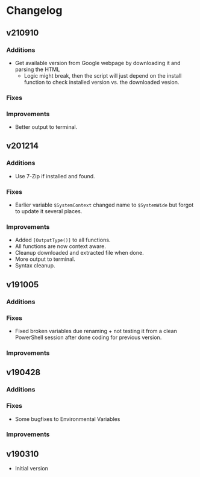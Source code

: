 # Changelog

## v210910

### Additions

* Get available version from Google webpage by downloading it and parsing the HTML
  * Logic might break, then the script will just depend on the install function to check installed version vs. the downloaded vesion.

### Fixes

### Improvements

* Better output to terminal.

## v201214

### Additions

* Use 7-Zip if installed and found.

### Fixes

* Earlier variable ```$SystemContext``` changed name to ```$SystemWide``` but forgot to update it several places.

### Improvements

* Added ```[OutputType()]``` to all functions.
* All functions are now context aware.
* Cleanup downloaded and extracted file when done.
* More output to terminal.
* Syntax cleanup.

## v191005

### Additions

### Fixes

* Fixed broken variables due renaming + not testing it from a clean PowerShell session after done coding for previous version.

### Improvements

## v190428

### Additions

### Fixes

* Some bugfixes to Environmental Variables

### Improvements

## v190310

* Initial version
